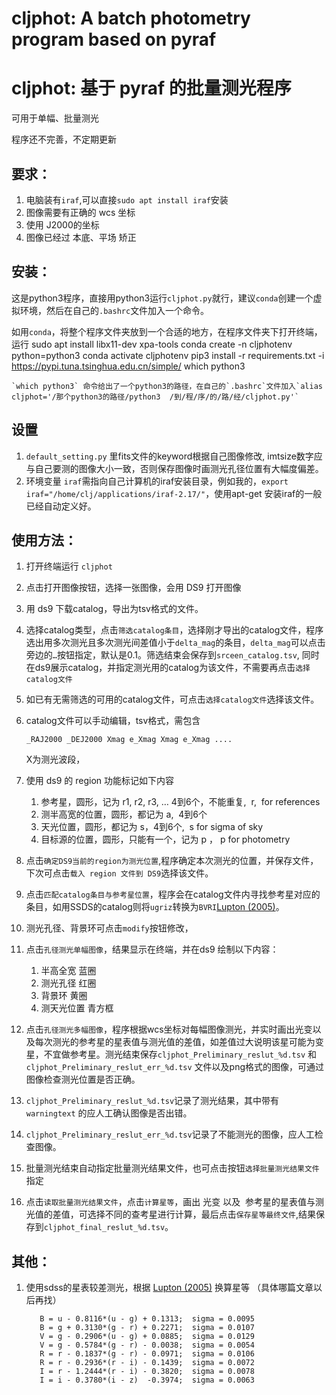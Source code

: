 # cljphot: A batch photometry program based on pyraf
# cljphot: 基于 pyraf 的批量测光程序

可用于单幅、批量测光

程序还不完善，不定期更新

## 要求：

1.  电脑装有`iraf`,可以直接`sudo apt install iraf`安装  
2.  图像需要有正确的 wcs 坐标  
3.  使用 J2000的坐标  
4.  图像已经过 本底、平场 矫正  

## 安装：

这是python3程序，直接用python3运行`cljphot.py`就行，建议`conda`创建一个虚拟环境，然后在自己的`.bashrc`文件加入一个命令。

如用`conda`，将整个程序文件夹放到一个合适的地方，在程序文件夹下打开终端，运行
        sudo apt install libx11-dev xpa-tools
        conda create -n cljphotenv python=python3
        conda activate cljphotenv
        pip3 install -r requirements.txt -i https://pypi.tuna.tsinghua.edu.cn/simple/
        which python3

    `which python3` 命令给出了一个python3的路径，在自己的`.bashrc`文件加入`alias cljphot='/那个python3的路径/python3  /到/程/序/的/路/经/cljphot.py'`

## 设置

1.  `default_setting.py` 里fits文件的keyword根据自己图像修改, imtsize数字应与自己要测的图像大小一致，否则保存图像时画测光孔径位置有大幅度偏差。
2.  环境变量 `iraf`需指向自己计算机的iraf安装目录，例如我的，`export iraf="/home/clj/applications/iraf-2.17/"`，使用apt-get 安装iraf的一般已经自动定义好。


## 使用方法：

1.  打开终端运行 `cljphot`

2.  点击打开图像按钮，选择一张图像，会用 DS9 打开图像

3.  用 ds9 下载catalog，导出为tsv格式的文件。

4.  选择catalog类型，点击`筛选catalog条目`，选择刚才导出的catalog文件，程序选出用多次测光且多次测光间差值小于`delta_mag`的条目，`delta_mag`可以点击旁边的`…`按钮指定，默认是0.1。筛选结束会保存到`srceen_catalog.tsv`, 同时在ds9展示catalog，并指定测光用的catalog为该文件，不需要再点击`选择catalog文件`

5.  如已有无需筛选的可用的catalog文件，可点击`选择catalog文件`选择该文件。

6.  catalog文件可以手动编辑，tsv格式，需包含

        _RAJ2000 _DEJ2000 Xmag e_Xmag Xmag e_Xmag ....

    X为测光波段，

7.  使用 ds9 的 region 功能标记如下内容

    1.  参考星，圆形，记为 r1, r2, r3, … 4到6个，不能重复,  r,  for references
    2.  测半高宽的位置，圆形，都记为 a,  4到6个
    3.  天光位置，圆形，都记为 s，4到6个,  s for sigma of sky
    4.  目标源的位置，圆形，只能有一个，记为 p ， p for photometry

8.  点击`确定DS9当前的region为测光位置`,程序确定本次测光的位置，并保存文件，下次可点击`载入 region 文件到 DS9`选择该文件。

9.  点击`匹配catalog条目与参考星位置`，程序会在catalog文件内寻找参考星对应的条目，如用SSDS的catalog则将`ugriz`转换为`BVRI`[Lupton (2005)](https://classic.sdss.org/dr7/algorithms/sdssUBVRITransform.php#Rodgers2005)。

10. 测光孔径、背景环可点击`modify`按钮修改，

11. 点击`孔径测光单幅图像`，结果显示在终端，并在ds9 绘制以下内容：

    1.  半高全宽 蓝圈
    2.  测光孔径 红圈
    3.  背景环 黄圈
    4.  测天光位置 青方框

12. 点击`孔径测光多幅图像`，程序根据wcs坐标对每幅图像测光，并实时画出光变以及每次测光的参考星的星表值与测光值的差值，如差值过大说明该星可能为变星，不宜做参考星。测光结束保存`cljphot_Preliminary_reslut_%d.tsv` 和 `cljphot_Preliminary_reslut_err_%d.tsv` 文件以及png格式的图像，可通过图像检查测光位置是否正确。

13. `cljphot_Preliminary_reslut_%d.tsv`记录了测光结果，其中带有`warningtext` 的应人工确认图像是否出错。

14. `cljphot_Preliminary_reslut_err_%d.tsv`记录了不能测光的图像，应人工检查图像。

15. 批量测光结束自动指定批量测光结果文件，也可点击按钮`选择批量测光结果文件`指定

16. 点击`读取批量测光结果文件`，点击`计算星等`，画出 光变 以及  参考星的星表值与测光值的差值，可选择不同的查考星进行计算，最后点击`保存星等最终文件`,结果保存到`cljphot_final_reslut_%d.tsv`。

## 其他：

1.  使用sdss的星表较差测光，根据 [Lupton (2005)](https://classic.sdss.org/dr7/algorithms/sdssUBVRITransform.php#Rodgers2005) 换算星等 （具体哪篇文章以后再找）

           B = u - 0.8116*(u - g) + 0.1313;  sigma = 0.0095
           B = g + 0.3130*(g - r) + 0.2271;  sigma = 0.0107
           V = g - 0.2906*(u - g) + 0.0885;  sigma = 0.0129
           V = g - 0.5784*(g - r) - 0.0038;  sigma = 0.0054
           R = r - 0.1837*(g - r) - 0.0971;  sigma = 0.0106
           R = r - 0.2936*(r - i) - 0.1439;  sigma = 0.0072
           I = r - 1.2444*(r - i) - 0.3820;  sigma = 0.0078
           I = i - 0.3780*(i - z)  -0.3974;  sigma = 0.0063

